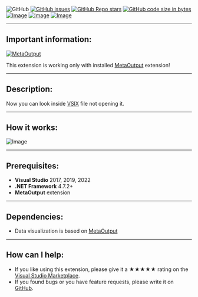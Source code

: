 ![GitHub](https://img.shields.io/github/license/viacheslav-lozinskyi/Preview-VSIX)
[![GitHub issues](https://img.shields.io/github/issues/viacheslav-lozinskyi/Preview-VSIX)](https://github.com/viacheslav-lozinskyi/Preview-VSIX/issues)
[![GitHub Repo stars](https://img.shields.io/github/stars/viacheslav-lozinskyi/Preview-VSIX)](https://github.com/viacheslav-lozinskyi/Preview-VSIX/stargazers)
[![GitHub code size in bytes](https://img.shields.io/github/languages/code-size/viacheslav-lozinskyi/Preview-VSIX)](https://github.com/viacheslav-lozinskyi/Preview-VSIX)
[![Image](https://img.shields.io/badge/VS-2022-blueviolet)](https://marketplace.visualstudio.com/items?itemName=ViacheslavLozinskyi.MetaOutput-2022)
[![Image](https://img.shields.io/badge/VS-2019-blueviolet)](https://marketplace.visualstudio.com/items?itemName=ViacheslavLozinskyi.MetaOutput-2019)
[![Image](https://img.shields.io/badge/VS-2017-blueviolet)](https://marketplace.visualstudio.com/items?itemName=ViacheslavLozinskyi.MetaOutput-2019)

---

## Important information:
[![MetaOutput](https://www.metaoutput.net/_functions/watch?utm_source=github.com&utm_medium=referral&utm_campaign=view-on-github&utm_content=Preview-VSIX&source=GITHUB&size=128x128&project=Preview-VSIX&url=https://github.com/viacheslav-lozinskyi/Preview-VSIX)](https://www.metaoutput.net/)

This extension is working only with installed [MetaOutput](https://www.metaoutput.net/) extension!

---

## Description:
Now you can look inside [VSIX](https://learn.microsoft.com/en-us/visualstudio/extensibility/anatomy-of-a-vsix-package?view=vs-2022) file not opening it.

---

## How it works:
![Image](https://viacheslav-lozinskyi.github.io/Preview-VSIX/resource/video/Presentation1.gif)

---

## Prerequisites:
- **Visual Studio** 2017, 2019, 2022
- **.NET Framework** 4.7.2+
- **MetaOutput** extension

---

## Dependencies:
- Data visualization is based on [MetaOutput](https://www.metaoutput.net/)

---

## How can I help:
- If you like using this extension, please give it a ★★★★★ rating on the [Visual Studio Marketplace](https://marketplace.visualstudio.com/items?itemName=ViacheslavLozinskyi.Preview-VSIX&ssr=false#review-details).
- If you found bugs or you have feature requests, please write it on [GitHub](https://github.com/viacheslav-lozinskyi/Preview-VSIX).

